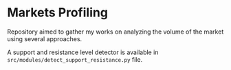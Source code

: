 # Markets Profiling
Repository aimed to gather my works on analyzing the volume of the market using several approaches.

A support and resistance level detector is available in `src/modules/detect_support_resistance.py` file.
